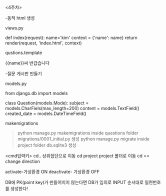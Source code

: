 <4주차>

-동적 html 생성

views.py

def index(request):
    name='kim'
    context = {'name': name}
    return render(request, 'index.html', context)

qustions.template

<p>{{name}}씨 반갑습니다</p>

-질문 게시판 만들기

models.py

from django.db import models


class Question(models.Mode):
    subject = models.CharFiels(max_length=200)
    content = models.TextField()
    created_date = models.DateTimeField()

makemigrations
> python manage.py makemigrations
> inside questions folder migrations/0001_initial.py 생성
> python manage.py migrate
> inside project folder db.sqlite3 생성

<cmd입력키>
cd.. 상위집단으로 이동
cd project project 폴더로 이동
cd == change direction

activate-가상환경 ON
deactivate- 가상환경 OFF

DB에 PK(point key)가 만들어지지 않는다면 DB가 임의로 INPUT 순서대로 일련번호를 생성한다!


